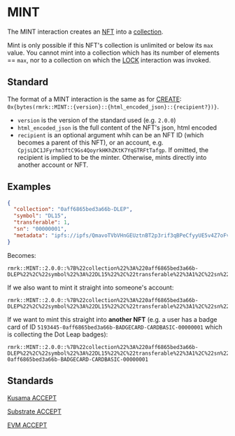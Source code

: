 # MINT

The MINT interaction creates an [NFT](../entities/nft.md) into a
[collection](../entities/collection.md).

Mint is only possible if this NFT's collection is unlimited or below its `max` value. You cannot
mint into a collection which has its number of elements == `max`, nor to a collection on which the
[LOCK](../interactions/lock.md) interaction was invoked.

## Standard

The format of a MINT interaction is the same as for [CREATE](create.md):
`0x{bytes(rmrk::MINT::{version}::{html_encoded_json}::{recipient?})}`.

- `version` is the version of the standard used (e.g. `2.0.0`)
- `html_encoded_json` is the full content of the NFT's json, html encoded
- `recipient` is an optional argument whih can be an NFT ID (which becomes a parent of this NFT), or
  an account, e.g. `CpjsLDC1JFyrhm3ftC9Gs4QoyrkHKhZKtK7YqGTRFtTafgp`. If omitted, the recipient is
  implied to be the minter. Otherwise, mints directly into another account or NFT.

## Examples

```json
{
  "collection": "0aff6865bed3a66b-DLEP",
  "symbol": "DL15",
  "transferable": 1,
  "sn": "00000001",
  "metadata": "ipfs://ipfs/QmavoTVbVHnGEUztnBT2p3rif3qBPeCfyyUE5v4Z7oFvs4"
}
```

Becomes:

```
rmrk::MINT::2.0.0::%7B%22collection%22%3A%220aff6865bed3a66b-DLEP%22%2C%22symbol%22%3A%22DL15%22%2C%22transferable%22%3A1%2C%22sn%22%3A%2200000001%22%2C%22metadata%22%3A%22ipfs%3A%2F%2Fipfs%2FQmavoTVbVHnGEUztnBT2p3rif3qBPeCfyyUE5v4Z7oFvs4%22%7D
```

If we also want to mint it straight into someone's account:

```
rmrk::MINT::2.0.0::%7B%22collection%22%3A%220aff6865bed3a66b-DLEP%22%2C%22symbol%22%3A%22DL15%22%2C%22transferable%22%3A1%2C%22sn%22%3A%2200000001%22%2C%22metadata%22%3A%22ipfs%3A%2F%2Fipfs%2FQmavoTVbVHnGEUztnBT2p3rif3qBPeCfyyUE5v4Z7oFvs4%22%7D::CpjsLDC1JFyrhm3ftC9Gs4QoyrkHKhZKtK7YqGTRFtTafgp
```

If we want to mint this straight into **another NFT** (e.g. a user has a badge card of ID
`5193445-0aff6865bed3a66b-BADGECARD-CARDBASIC-00000001` which is collecting the Dot Leap badges):

```
rmrk::MINT::2.0.0::%7B%22collection%22%3A%220aff6865bed3a66b-DLEP%22%2C%22symbol%22%3A%22DL15%22%2C%22transferable%22%3A1%2C%22sn%22%3A%2200000001%22%2C%22metadata%22%3A%22ipfs%3A%2F%2Fipfs%2FQmavoTVbVHnGEUztnBT2p3rif3qBPeCfyyUE5v4Z7oFvs4%22%7D::5193445-0aff6865bed3a66b-BADGECARD-CARDBASIC-00000001
```
## Standards

[Kusama ACCEPT](../../kusama/interactions/accept.md)

[Substrate ACCEPT](../../substrate/interactions/accept.md)

[EVM ACCEPT](../../evm/interactions/accept.md)